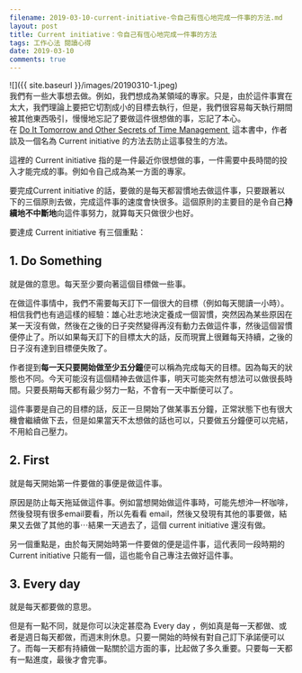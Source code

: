 ```yaml
---
filename: 2019-03-10-current-initiative-令自己有恆心地完成一件事的方法.md
layout: post
title: Current initiative：令自己有恆心地完成一件事的方法
tags: 工作心法 閱讀心得
date: 2019-03-10
comments: true
---
```


![]({{ site.baseurl }}/images/20190310-1.jpeg)  
我們有一些大事想去做。例如，我們想成為某領域的專家。只是，由於這件事實在太大，我們理論上要把它切割成小的目標去執行，但是，我們很容易每天執行期間被其他東西吸引，慢慢地忘記了要做這件很想做的事，忘記了本心。  
在 [Do It Tomorrow and Other Secrets of Time Management ](https://www.amazon.com/Tomorrow-Other-Secrets-Time-Management/dp/0340909129) 這本書中，作者談及一個名為 Current initiative 的方法去防止這事發生的方法。

這裡的 Current initiative 指的是一件最近你很想做的事，一件需要中長時間的投入才能完成的事。例如令自己成為某一方面的專家。

要完成Current initiative 的話，要做的是每天都習慣地去做這件事，只要跟著以下的三個原則去做，完成這件事的速度會快很多。這個原則的主要目的是令自己**持續地不中斷地**向這件事努力，就算每天只做很少也好。

要達成 Current initiative 有三個重點：

## 1. Do Something

就是做的意思。每天至少要向著這個目標做一些事。

在做這件事情中，我們不需要每天訂下一個很大的目標（例如每天閱讀一小時）。相信我們也有過這樣的經驗：雄心壯志地決定養成一個習慣，突然因為某些原因在某一天沒有做，然後在之後的日子突然變得再沒有動力去做這件事，然後這個習慣便停止了。所以如果每天訂下的目標太大的話，反而現實上很難每天持續，之後的日子沒有達到目標便失敗了。

作者提到**每一天只要開始做至少五分鐘**便可以稱為完成每天的目標。因為每天的狀態也不同。今天可能沒有這個精神去做這件事，明天可能突然有想法可以做很長時間。只要長期每天都有最少努力一點，不會有一天中斷便可以了。

這件事要是自己的目標的話，反正一旦開始了做某事五分鐘，正常狀態下也有很大機會繼續做下去，但是如果當天不太想做的話也可以，只要做五分鐘便可以完結，不用給自己壓力。

## 2. First

就是每天開始第一件要做的事便是做這件事。

原因是防止每天拖延做這件事。例如當想開始做這件事時，可能先想沖一杯咖啡，然後發現有很多email要看，所以先看看 email，然後又發現有其他的事要做，結果又去做了其他的事⋯結果一天過去了，這個 current initiative 還沒有做。

另一個重點是，由於每天開始時第一件要做的便是這件事，這代表同一段時期的 Current initiative 只能有一個，這也能令自己專注去做好這件事。

## 3. Every day

就是每天都要做的意思。

但是有一點不同，就是你可以決定甚麼為 Every day ，例如真是每一天都做、或者是週日每天都做，而週末則休息。只要一開始的時候有對自己訂下承諾便可以了。而每一天都有持續做一點關於這方面的事，比起做了多久重要。只要每一天都有一點進度，最後才會完事。